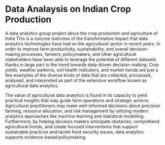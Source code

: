 # Data Analaysis on Indian Crop Production
A data analytics group project about the crop production and agriculture of India
This is a concise overview of the transformative impact that data analytics technologies have had on the agricultural sector in recent years. In order to improve farm productivity, sustainability, and overall decision-making processes, farmers, policymakers, and other agricultural stakeholders have been able to leverage the potential of different datasets thanks in large part to the trend towards data-driven decision-making. Crop yields, weather patterns, soil health indicators, and market trends are just a few examples of the diverse kinds of data that are collected, processed, analysed, and interpreted as part of the extensive workflow known as agricultural data analytics. 

The value of agricultural data analytics is found in its capacity to yield practical insights that may guide farm operations and strategic actions. Agricultural practitioners may make well-informed decisions about precision farming, resource allocation, and risk management by utilizing modern analytics approaches like machine learning and statistical modelling. Furthermore, by helping decision-makers anticipate obstacles, comprehend agricultural trends, and create focused interventions that support sustainable practices and tackle food security issues, data analytics supports evidence-based policymaking. 
